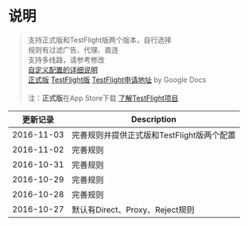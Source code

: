 # 说明 
> 支持正式版和TestFlight版两个版本，自行选择<br>
> 规则有过滤广告、代理、直连<br>
> 支持多线路，请参考修改<br>
> [自定义配置的详细说明](https://github.com/hellowingy/wingy-announcement/blob/master/CONFIG.md)<br>
> [正式版](https://raw.githubusercontent.com/kimanlo/WingyConfig/master/default.conf)      [TestFlight版](https://raw.githubusercontent.com/kimanlo/WingyConfig/master/tf.conf)      [TestFlight申请地址](https://docs.google.com/forms/d/e/1FAIpQLSdz5GXxFneZIQv4xkAcf-kyBycQBaUsn7JtSOuSCkekKB4REg/viewform?c=0&w=1) by Google Docs<br><br>
> 注：**正式版**在App Store下载 [了解TestFlight项目](http://jingyan.baidu.com/article/63f23628276e1d0209ab3d10.html)

| 更新记录 | Description |
| ------| -----------|
| 2016-11-03 | 完善规则并提供正式版和TestFlight版两个配置 |
| 2016-11-02 | 完善规则 |
| 2016-10-31 | 完善规则 |
| 2016-10-29 | 完善规则 |
| 2016-10-28 | 完善规则 |
| 2016-10-27 | 默认有Direct、Proxy、Reject规则 |
